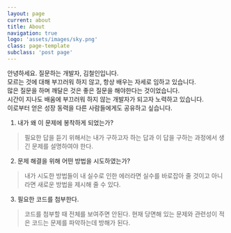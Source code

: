 ```yaml
---
layout: page
current: about
title: About
navigation: true
logo: 'assets/images/sky.png'
class: page-template
subclass: 'post page'
---
```



안녕하세요. 질문하는 개발자, 김철인입니다.  
모르는 것에 대해 부끄러워 하지 않고, 항상 배우는 자세로 임하고 있습니다.  
많은 질문을 하며 깨달은 것은 좋은 질문을 해야한다는 것이었습니다.  
시간이 지나도 배움에 부끄러워 하지 않는 개발자가 되고자 노력하고 있습니다.  
이로부터 얻은 성장 동력을 다른 사람들에게도 공유하고 싶습니다.

1. 내가 왜 이 문제에 봉착하게 되었는가?  
> 필요한 답을 듣기 위해서는 내가 구하고자 하는 답과 이 답을 구하는 과정에서 생긴 문제를 설명하여야 한다.
2. 문제 해결을 위해 어떤 방법을 시도하였는가?  
> 내가 시도한 방법들이 내 실수로 인한 에러라면 실수를 바로잡아 줄 것이고 아니라면 새로운 방법을 제시해 줄 수 있다.
3. 필요한 코드를 첨부한다.  
> 코드를 첨부할 때 전체를 보여주면 안된다.  현재 당면해 있는 문제와 관련성이 적은 코드는 문제를 파악하는데 방해가 된다.


